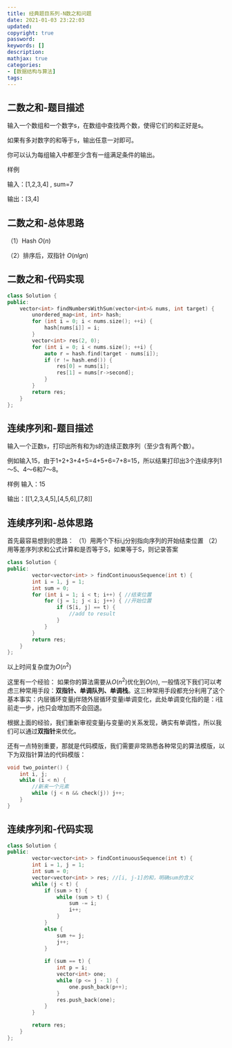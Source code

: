 ```yaml
---
title: 经典题目系列-N数之和问题
date: 2021-01-03 23:22:03
updated:
copyright: true
password:
keywords: []
description: 
mathjax: true
categories:
- [数据结构与算法]
tags: 
---
```


## 二数之和-题目描述

输入一个数组和一个数字s，在数组中查找两个数，使得它们的和正好是s。

如果有多对数字的和等于s，输出任意一对即可。

你可以认为每组输入中都至少含有一组满足条件的输出。

样例

输入：[1,2,3,4] , sum=7

输出：[3,4]

## 二数之和-总体思路

（1）Hash $O(n)$

（2）排序后，双指针 $O(nlgn)$

## 二数之和-代码实现

```cpp
class Solution {
public:
    vector<int> findNumbersWithSum(vector<int>& nums, int target) {
        unordered_map<int, int> hash;
        for (int i = 0; i < nums.size(); ++i) {
            hash[nums[i]] = i;
        }
        vector<int> res(2, 0);
        for (int i = 0; i < nums.size(); ++i) {
            auto r = hash.find(target - nums[i]);
            if (r != hash.end()) {
                res[0] = nums[i];
                res[1] = nums[r->second];
            }
        }
        return res;
    }
};
```

## 连续序列和-题目描述

输入一个正数s，打印出所有和为s的连续正数序列（至少含有两个数）。

例如输入15，由于1+2+3+4+5=4+5+6=7+8=15，所以结果打印出3个连续序列1～5、4～6和7～8。

样例
输入：15

输出：[[1,2,3,4,5],[4,5,6],[7,8]]

## 连续序列和-总体思路

首先最容易想到的思路：
（1）用两个下标i,j分别指向序列的开始结束位置
（2）用等差序列求和公式计算和是否等于S，如果等于S，则记录答案

```cpp
class Solution {
public:
        vector<vector<int> > findContinuousSequence(int t) {
        int i = 1, j = 1;
        int sum = 0;
        for (int i = 1; i < t; i++) { //结束位置
            for (j = 1; j < i; j++) { //开始位置
                if (S[i, j] == t) {
                    //add to result
                }
            }
        }
        return res; 
    }
};
```

以上时间复杂度为$O(n^2)$

这里有一个经验：
如果你的算法需要从$O(n^2)$优化到$O(n)$, 一般情况下我们可以考虑三种常用手段：**双指针、单调队列、单调栈**。这三种常用手段都充分利用了这个基本事实：内层循环变量j伴随外层循环变量i单调变化，此处单调变化指的是：i往前走一步，j也只会增加而不会回退。

根据上面的经验，我们重新审视变量j与变量i的关系发现，确实有单调性，所以我们可以通过**双指针**来优化。

还有一点特别重要，那就是代码模版，我们需要非常熟悉各种常见的算法模版，以下为双指针算法的代码模版：

```cpp
void two_pointer() {
    int i, j;
    while (i < n) {
        //新来一个元素
        while (j < n && check(j)) j++; 
    }
}

```

## 连续序列和-代码实现

```cpp
class Solution {
public:
        vector<vector<int> > findContinuousSequence(int t) {
        int i = 1, j = 1;
        int sum = 0;
        vector<vector<int> > res; //[i, j-1]的和，明确sum的含义
        while (j < t) {
            if (sum > t) {
                while (sum > t) {
                    sum -= i;
                    i++;
                }
            }
            else {
                sum += j;
                j++;
            }
            
            if (sum == t) {
                int p = i;
                vector<int> one;
                while (p <= j - 1) {
                    one.push_back(p++);
                }
                res.push_back(one);
            }
        }  

        return res; 
    }
};
```
